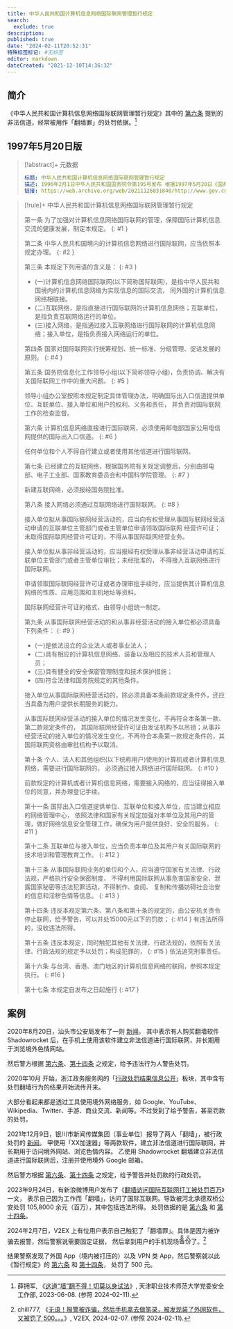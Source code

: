 ```yaml
---
title: 中华人民共和国计算机信息网络国际联网管理暂行规定
search:
  exclude: true
description:
published: true
date: "2024-02-11T20:52:31"
特殊标签标记: #无标签
editor: markdown
dateCreated: "2021-12-10T14:36:32"
---
```


## 简介

《中华人民共和国计算机信息网络国际联网管理暂行规定》其中的 [第六条](#6) 提到的非法信道，经常被用作「翻墙罪」的处罚依据。[^71708]

[^71708]: 薛拥军, 《[这道“墙”翻不得！切莫以身试法](https://web.archive.org/web/20240105023936/https://bwc.tute.edu.cn/info/1017/1708.htm)》, 天津职业技术师范大学党委安全工作部, 2023-06-08. (参照 2024-02-11).

## 1997年5月20日版

> [!abstract]+ 元数据
>
> ```YAML
> 标题: 中华人民共和国计算机信息网络国际联网管理暂行规定
> 描述: 1996年2月1日中华人民共和国国务院令第195号发布 根据1997年5月20日《国务院关于修改〈中华人民共和国计算机信息网络国际联网管理暂行规定〉的决定》修正
> 链接: https://web.archive.org/web/20211126031840/http://www.gov.cn/zhengce/2020-12/26/content_5574802.htm
> ```

> [!rule]+ 中华人民共和国计算机信息网络国际联网管理暂行规定
>
> 第一条 为了加强对计算机信息网络国际联网的管理，保障国际计算机信息交流的健康发展，制定本规定。
> {: #1 }
>
> 第二条 中华人民共和国境内的计算机信息网络进行国际联网，应当依照本规定办理。
> {: #2 }
>
> 第三条 本规定下列用语的含义是：
> {: #3 }
>
> +   (一)计算机信息网络国际联网(以下简称国际联网)，是指中华人民共和国境内的计算机信息网络为实现信息的国际交流，
>     同外国的计算机信息网络相联接。
> +   (二)互联网络，是指直接进行国际联网的计算机信息网络；互联单位，是指负责互联网络运行的单位。
> +   (三)接入网络，是指通过接入互联网络进行国际联网的计算机信息网络；接入单位，是指负责接入网络运行的单位。
>
> 第四条 国家对国际联网实行统筹规划、统一标准、分级管理、促进发展的原则。
> {: #4 }
>
> 第五条 国务院信息化工作领导小组(以下简称领导小组)，负责协调、解决有关国际联网工作中的重大问题。
> {: #5 }
>
> 领导小组办公室按照本规定制定具体管理办法，明确国际出入口信道提供单位、互联单位、接入单位和用户的权利、义务和责任，
> 并负责对国际联网工作的检查监督。
>
> 第六条 计算机信息网络直接进行国际联网，必须使用邮电部国家公用电信网提供的国际出入口信道。
> {: #6 }
>
> 任何单位和个人不得自行建立或者使用其他信道进行国际联网。
>
> 第七条 已经建立的互联网络，根据国务院有关规定调整后，分别由邮电部、电子工业部、国家教育委员会和中国科学院管理。
> {: #7 }
>
> 新建互联网络，必须报经国务院批准。
>
> 第八条 接入网络必须通过互联网络进行国际联网。
> {: #8 }
>
> 接入单位拟从事国际联网经营活动的，应当向有权受理从事国际联网经营活动申请的互联单位主管部门或者主管单位申请领取国际联网
> 经营许可证；未取得国际联网经营许可证的，不得从事国际联网经营业务。
>
> 接入单位拟从事非经营活动的，应当报经有权受理从事非经营活动申请的互联单位主管部门或者主管单位审批；未经批准的，
> 不得接入互联网络进行国际联网。
>
> 申请领取国际联网经营许可证或者办理审批手续时，应当提供其计算机信息网络的性质、应用范围和主机地址等资料。
>
> 国际联网经营许可证的格式，由领导小组统一制定。
>
> 第九条 从事国际联网经营活动的和从事非经营活动的接入单位都必须具备下列条件：
> {: #9 }
>
> +   (一)是依法设立的企业法人或者事业法人；
> +   (二)具有相应的计算机信息网络、装备以及相应的技术人员和管理人员；
> +   (三)具有健全的安全保密管理制度和技术保护措施；
> +   (四)符合法律和国务院规定的其他条件。
>
> 接入单位从事国际联网经营活动的，除必须具备本条前款规定条件外，还应当具备为用户提供长期服务的能力。
>
> 从事国际联网经营活动的接入单位的情况发生变化，不再符合本条第一款、第二款规定条件的，
> 其国际联网经营许可证由发证机构予以吊销；从事非经营活动的接入单位的情况发生变化，不再符合本条第一款规定条件的，其
> 国际联网资格由审批机构予以取消。
>
> 第十条 个人、法人和其他组织(以下统称用户)使用的计算机或者计算机信息网络，需要进行国际联网的，
> 必须通过接入网络进行国际联网。
> {: #10 }
>
> 前款规定的计算机或者计算机信息网络，需要接入网络的，应当征得接入单位的同意，并办理登记手续。
>
> 第十一条 国际出入口信道提供单位、互联单位和接入单位，应当建立相应的网络管理中心，
> 依照法律和国家有关规定加强对本单位及其用户的管理，做好网络信息安全管理工作，确保为用户提供良好、安全的服务。
> {: #11 }
>
> 第十二条 互联单位与接入单位，应当负责本单位及其用户有关国际联网的技术培训和管理教育工作。
> {: #12 }
>
> 第十三条 从事国际联网业务的单位和个人，应当遵守国家有关法律、行政法规，严格执行安全保密制度，
> 不得利用国际联网从事危害国家安全、泄露国家秘密等违法犯罪活动，不得制作、查阅、
> 复制和传播妨碍社会治安的信息和淫秽色情等信息。
> {: #13 }
>
> 第十四条 违反本规定第六条、第八条和第十条的规定的，由公安机关责令停止联网，给予警告，可以并处15000元以下的罚款；
> {: #14 }
> 有违法所得的，没收违法所得。
>
> 第十五条 违反本规定，同时触犯其他有关法律、行政法规的，依照有关法律、行政法规的规定予以处罚；构成犯罪的，
> {: #15 }
> 依法追究刑事责任。
>
> 第十六条 与台湾、香港、澳门地区的计算机信息网络的联网，参照本规定执行。
> {: #16 }
>
> 第十七条 本规定自发布之日起施行
> {: #17 }

## 案例

2020年8月20日，汕头市公安局发布了一则 [新闻](/punish/湖南翻墙访问境外色情处罚.md)。
其中表示有人购买翻墙软件 Shadowrocket 后，在手机上使用该软件建立非法信道进行国际联网，并长期用于浏览境外色情网站。

然后警方根据 [第六条](#6)、[第十四条](#14) 之规定，给予违法行为人警告处罚。

2020年10月 开始，浙江政务服务网的「[行政处罚结果信息公开](/punish/浙江政务服务网的行政处罚结果信息公开.md)」板块，其中含有处罚翻墙行为的结果开始流传开来。

大部分看起来都是透过工具使用境外网络服务，如 Google、YouTube、Wikipedia、Twitter、手游、商业交流、新闻等。不过受到了给予警告，甚至罚款的处罚。

2021年12月9日，银川市新闻传媒集团（事业单位）报导了两人「翻墙」，被行政处罚的 [新闻](/punish/银川翻墙浏览色情内容处罚.md)。
甲使用「XX加速器」等两款软件，建立非法信道进行国际联网，并长期用于访问境外网站、浏览色情内容。
乙使用 Shadowrocket 翻墙建立非法信道进行国际联网后，注册并使用境外 Google 邮箱。

然后警方根据 [第六条](#6)、[第十四条](#14) 之规定，给予警告并处罚款的行政处罚。

2023年9月24日，有新浪微博用户发布了《[翻墙访问国际互联网打工被处罚百万](/punish/承德市非法信道打工被罚款百万.md)》一文，
表示自己因为工作而「翻墙」，访问了国际互联网。导致被河北承德双桥公安处罚 105,8000 余元（百万），其中包括违法所得。
处罚依据的是 [第六条](#6) 和 [第十四条](#14)。

2024年2月7日，V2EX 上有位用户表示自己触犯了「翻墙罪」。具体是因为被诈骗去报警，然后警察说需要固定证据，
然后拿到用户的手机现场<ruby>备份<rt>取证</rt></ruby>了。[^14831]

[^14831]: chill777, 《[无语！报警被诈骗，然后手机拿去做笔录，被发现装了外网软件，又被罚了 500。。。](https://web.archive.org/web/20240207034927/https://www.v2ex.com/t/1014831)》, V2EX, 2024-02-07. (参照 2024-02-11).

结果警察发现了外国 App（境内被打压的）以及 VPN 类 App，然后警察就以此《暂行规定》的 [第六条](#6) 和 [第十四条](#14)，
处罚了 500 元。
